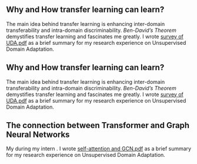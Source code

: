 ## Why and How transfer learning can learn?
The main idea behind transfer learning is enhancing inter-domain transferability and intra-domain discriminability. $\textit{Ben-David’s Theorem}$ demystifies transfer learning and fascinates me greatly. I wrote [survey of UDA.pdf](https://github.com/k0ngyiji/Scripts/blob/master/survey%20of%20UDA.pdf) as a brief summary for my research experience on Unsupervised Domain Adaptation.


## Why and How transfer learning can learn?
The main idea behind transfer learning is enhancing inter-domain transferability and intra-domain discriminability. $\textit{Ben-David’s Theorem}$ demystifies transfer learning and fascinates me greatly. I wrote [survey of UDA.pdf](https://github.com/k0ngyiji/Scripts/blob/master/survey%20of%20UDA.pdf) as a brief summary for my research experience on Unsupervised Domain Adaptation.


## The connection between Transformer and Graph Neural Networks
My during my intern . I wrote [self-attention and GCN.pdf](https://github.com/k0ngyiji/Scripts/blob/master/self-attention%20and%20GCN.pdf) as a brief summary for my research experience on Unsupervised Domain Adaptation.
